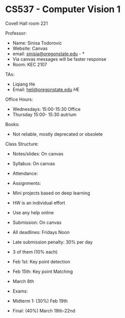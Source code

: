 # CS537 - Computer Vision 1
Covell Hall room 221


Professor: 
- Name: Sinisa Todorovic
- Website: Canvas
- email: sinisia@oregonstate.edu - *
 - Via canvas messages will be faster response
- Room: KEC 2107


TAs:
- Liqiang He
 - Email: heli@oregonstate.edu *H*E


Office Hours:
- Wednesdays: 15:00-15:30 Office
- Thursday 15:00- 15:30 autrium


Books:
- Not reliable, mostly deprecated or obsolete


Class Structure:
- Notes/slides: On canvas

- Syllabus: On canvas

- Attendance: 

- Assignments: 
 - Mini projects based on deep learning
 - HW is an individual effort
 - Use any help online
 - Submission: On canvas
 - All deadlines: Fridays Noon
 - Late submission penalty: 30% per day
 - 3 of them (10% each)
  - Feb 1st: Key point detection
  - Feb 15th: Key point Matching
  - March 8th

- Exams: 
 - Midterm 1: (30%) Feb 19th
 - Final: (40%) March 18th-22nd
